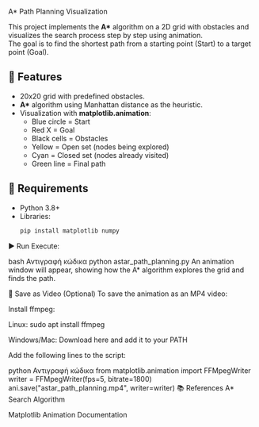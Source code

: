  A* Path Planning Visualization

This project implements the **A\*** algorithm on a 2D grid with obstacles and visualizes the search process step by step using animation.  
The goal is to find the shortest path from a starting point (Start) to a target point (Goal).

## 🔹 Features
- 20x20 grid with predefined obstacles.
- **A\*** algorithm using Manhattan distance as the heuristic.
- Visualization with **matplotlib.animation**:
  - Blue circle = Start
  - Red X = Goal
  - Black cells = Obstacles
  - Yellow = Open set (nodes being explored)
  - Cyan = Closed set (nodes already visited)
  - Green line = Final path

## 🔧 Requirements
- Python 3.8+
- Libraries:
  ```bash
  pip install matplotlib numpy
▶️ Run
Execute:

bash
Αντιγραφή κώδικα
python astar_path_planning.py
An animation window will appear, showing how the A* algorithm explores the grid and finds the path.

💾 Save as Video (Optional)
To save the animation as an MP4 video:

Install ffmpeg:

Linux: sudo apt install ffmpeg

Windows/Mac: Download here and add it to your PATH

Add the following lines to the script:

python
Αντιγραφή κώδικα
from matplotlib.animation import FFMpegWriter
writer = FFMpegWriter(fps=5, bitrate=1800)
ani.save("astar_path_planning.mp4", writer=writer)
📚 References
A* Search Algorithm

Matplotlib Animation Documentation
